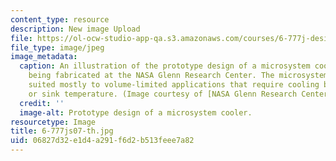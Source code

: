 ```yaml
---
content_type: resource
description: New image Upload
file: https://ol-ocw-studio-app-qa.s3.amazonaws.com/courses/6-777j-design-and-fabrication-of-microelectromechanical-devices-spring-2007/06827d32e1d4a291f6d2b513feee7a82_6-777js07-th.jpg
file_type: image/jpeg
image_metadata:
  caption: An illustration of the prototype design of a microsystem cooler that is
    being fabricated at the NASA Glenn Research Center. The microsystem cooler is
    suited mostly to volume-limited applications that require cooling below the ambient
    or sink temperature. (Image courtesy of [NASA Glenn Research Center](http://www.nasa.gov/centers/glenn/home/index.html).)
  credit: ''
  image-alt: Prototype design of a microsystem cooler.
resourcetype: Image
title: 6-777js07-th.jpg
uid: 06827d32-e1d4-a291-f6d2-b513feee7a82
---
```

